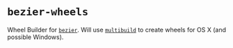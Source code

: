 # `bezier-wheels`

Wheel Builder for [`bezier`][1]. Will use [`multibuild`][2] to
create wheels for OS X (and possible Windows).

[1]: https://github.com/dhermes/bezier
[2]: https://github.com/matthew-brett/multibuild
